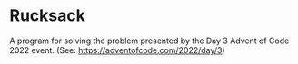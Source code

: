 # Rucksack
A program for solving the problem presented by the Day 3 Advent of Code 2022 event. (See: https://adventofcode.com/2022/day/3)
